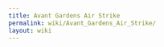 ```yaml
---
title: Avant Gardens Air Strike
permalink: wiki/Avant_Gardens_Air_Strike/
layout: wiki
---
```



